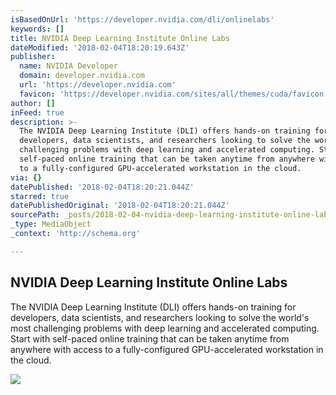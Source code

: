 ```yaml
---
isBasedOnUrl: 'https://developer.nvidia.com/dli/onlinelabs'
keywords: []
title: NVIDIA Deep Learning Institute Online Labs
dateModified: '2018-02-04T18:20:19.643Z'
publisher:
  name: NVIDIA Developer
  domain: developer.nvidia.com
  url: 'https://developer.nvidia.com'
  favicon: 'https://developer.nvidia.com/sites/all/themes/cuda/favicon.ico'
author: []
inFeed: true
description: >-
  The NVIDIA Deep Learning Institute (DLI) offers hands-on training for
  developers, data scientists, and researchers looking to solve the world's most
  challenging problems with deep learning and accelerated computing. Start with
  self-paced online training that can be taken anytime from anywhere with access
  to a fully-configured GPU-accelerated workstation in the cloud.
via: {}
datePublished: '2018-02-04T18:20:21.044Z'
starred: true
datePublishedOriginal: '2018-02-04T18:20:21.044Z'
sourcePath: _posts/2018-02-04-nvidia-deep-learning-institute-online-labs.md
_type: MediaObject
_context: 'http://schema.org'

---
```

<article style=""><h1>NVIDIA Deep Learning Institute Online Labs</h1><p>The NVIDIA Deep Learning Institute (DLI) offers hands-on training for developers, data scientists, and researchers looking to solve the world's most challenging problems with deep learning and accelerated computing. Start with self-paced online training that can be taken anytime from anywhere with access to a fully-configured GPU-accelerated workstation in the cloud.</p><img src="https://developer.nvidia.com/sites/default/files/styles/main_preview/public/akamai/blogs/images/MemNet-270x151.png?itok=jk9h-_bS" /></article>